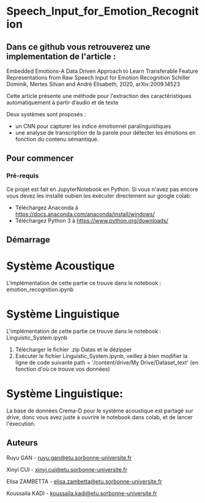 # Speech_Input_for_Emotion_Recognition
## Dans ce github vous retrouverez une implementation de l'article :
Embedded Emotions-A Data Driven Approach to Learn Transferable Feature Representations from Raw Speech Input for Emotion Recognition
Schiller Dominik, Mertes Silvan and André Elisabeth, 2020, arXiv:2009.14523


Cette article présente une méthode pour l'extraction des caractéristiques automatiquement à partir d’audio et de texte

Deux systèmes sont proposés : 
 - un CNN pour capturer les indice émotionnel paralinguistiques 
 - une analyse de transcription de la parole pour détecter les émotions en fonction du contenu sémantique.

## Pour commencer

### Pré-requis

Ce projet est fait en JupyterNotebook en Python. Si vous n'avez pas encore vous devez les installé oubien les éxécuter directement sur google colab:

- Téléchargez Anaconda à https://docs.anaconda.com/anaconda/install/windows/
- Téléchargez Python 3 à https://www.python.org/downloads/

## Démarrage
# Système Acoustique
L'implémentation de cette partie ce trouve dans le notebook : emotion_recognition.ipynb

# Système Linguistique 
L'implémentation de cette partie ce trouve dans le notebook : Linguistic_System.ipynb 

1) Télécharger le fichier .zip Datas et le dézipper
2) Exécuter le fichier Linguistic_System.ipynb, veillez à bien modifier la ligne de code suivante path = '/content/drive/My Drive/Dataset_text' (en fonction d'où ce trouve vos données)

# Système Linguistique:
La base de données Crema-D pour le système acoustique est partagé sur drive, donc vous avez juste à ouvrire le notebook dans colab, et de lancer l'éxecution. 

## Auteurs
Ruyu GAN - ruyu.gan@etu.sorbonne-universite.fr

Xinyi CUI - xinyi.cui@etu.sorbonne-universite.fr

Elisa ZAMBETTA - elisa.zambetta@etu.sorbonne-universite.fr

Koussaila KADI - koussaila.kadi@etu.sorbonne-universite.fr
